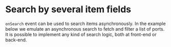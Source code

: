 # Search by several item fields

`onSearch` event can be used to search items asynchronously. In the example below we emulate an asynchronous search to fetch and filter a list of ports. It is possible to implement any kind of search logic, both at front-end or back-end.
